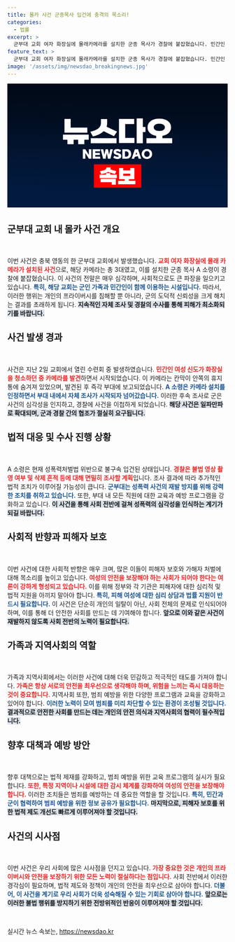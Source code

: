 ```yaml
---
title: 몰카 사건 군종목사 입건에 충격의 목소리!
categories:
  - 법률
excerpt: >
  군부대 교회 여자 화장실에 몰래카메라를 설치한 군종 목사가 경찰에 붙잡혔습니다. 민간인 신도가 발견한 카메라로 인해 드러난 충격적인 사건! 자세한 내용은 클릭해서 확인하세요!
feature_text: >
  군부대 교회 여자 화장실에 몰래카메라를 설치한 군종 목사가 경찰에 붙잡혔습니다. 민간인 신도가 발견한 카메라로 인해 드러난 충격적인 사건! 자세한 내용은 클릭해서 확인하세요!
image: '/assets/img/newsdao_breakingnews.jpg'
---
```


<p><img src="/assets/img/newsdao_breakingnews.jpg" alt="koreaapp 속보" /></p>

<h2 data-ke-size="size26">군부대 교회 내 몰카 사건 개요</h2>

<p data-ke-size="size16">&nbsp;</p>

<p>이번 사건은 충북 영동의 한 군부대 교회에서 발생했습니다. <b><span style="color: #ee2323;">교회 여자 화장실에 몰래 카메라가 설치된 사건</span></b>으로, 해당 카메라는 총 3대였고, 이를 설치한 군종 목사 A 소령이 경찰에 붙잡혔습니다. 이 사건의 전말은 매우 심각하며, 사회적으로도 큰 파장을 일으키고 있습니다. <b><span style="color: #1a5490;">특히, 해당 교회는 군인 가족과 민간인이 함께 이용하는 시설입니다.</span></b> 따라서, 이러한 행위는 개인의 프라이버시를 침해할 뿐 아니라, 군의 도덕적 신뢰성을 크게 해치는 결과를 초래하게 됩니다. <b><span style="background-color: #21538527;">지속적인 자체 조사 및 경찰의 수사를 통해 피해가 최소화되기를 바랍니다.</span></b></p>

<h2 data-ke-size="size26">사건 발생 경과</h2>

<p data-ke-size="size16">&nbsp;</p>

<p>사건은 지난 2일 교회에서 열린 수련회 중 발생하였습니다. <b><span style="color: #ee2323;">민간인 여성 신도가 화장실을 청소하던 중 카메라를 발견</span></b>하면서 시작되었습니다. 이 카메라는 칸막이 안쪽의 휴지통에 숨겨져 있었으며, 발견된 후 즉각 부대에 보고되었습니다. <b><span style="color: #1a5490;">A 소령은 카메라 설치를 인정하면서 부대 내에서 자체 조사가 시작되자 넘어갔습니다.</span></b> 이러한 후속 조사로 군은 사건의 심각성을 인지하고, 경찰에 사건을 이첩하게 되었습니다. <b><span style="background-color: #21538527;">해당 사건은 일파만파로 확대되며, 군과 경찰 간의 협조가 절실히 요구됩니다.</span></b></p>

<h2 data-ke-size="size26">법적 대응 및 수사 진행 상황</h2>

<p data-ke-size="size16">&nbsp;</p>

<p>A 소령은 현재 성폭력처벌법 위반으로 불구속 입건된 상태입니다. <b><span style="color: #ee2323;">경찰은 불법 영상 촬영 여부 및 삭제 흔적 등에 대해 면밀히 조사할 계획</span></b>입니다. 조사 결과에 따라 추가적인 법적 조치가 이루어질 가능성이 큽니다. <b><span style="color: #1a5490;">군부대는 성폭력 사건의 재발 방지를 위해 강력한 조치를 취하고 있습니다.</span></b> 또한, 부대 내 모든 직원에 대한 교육과 예방 프로그램을 강화하고 있습니다. <b><span style="background-color: #21538527;">이 사건을 통해 사회 전반에 걸쳐 성폭력의 심각성을 인식하는 계기가 되길 바랍니다.</span></b></p>

<h2 data-ke-size="size26">사회적 반향과 피해자 보호</h2>

<p data-ke-size="size16">&nbsp;</p>

<p>이번 사건에 대한 사회적 반향은 매우 크며, 많은 이들이 피해자 보호와 가해자 처벌에 대해 목소리를 높이고 있습니다. <b><span style="color: #ee2323;">여성의 안전을 보장해야 하는 사회가 되어야 한다는 여론이 강하게 형성되고 있습니다.</span></b> 이를 위해 정부와 각 기관은 피해자에 대한 심리적 및 법적 지원을 아끼지 말아야 합니다. <b><span style="color: #1a5490;">특히, 피해 여성에 대한 심리 상담과 법률 지원이 반드시 필요합니다.</span></b> 이 사건은 단순히 개인의 일탈이 아닌, 사회 전체의 문제로 인식되어야 하며, 이를 통해 더 안전한 사회를 만드는 데 기여해야 합니다. <b><span style="background-color: #21538527;">앞으로 이와 같은 사건이 재발하지 않도록 사회 전반의 노력이 필요합니다.</span></b></p>

<h2 data-ke-size="size26">가족과 지역사회의 역할</h2>

<p data-ke-size="size16">&nbsp;</p>

<p>가족과 지역사회에서는 이러한 사건에 대해 더욱 민감하고 적극적인 태도를 가져야 합니다. <b><span style="color: #ee2323;">가족은 항상 서로의 안전을 최우선으로 생각해야 하며, 위험을 느끼는 즉시 대응하는 것이 중요합니다.</span></b> 지역사회 또한, 범죄 예방을 위한 다양한 프로그램과 교육을 강화하고 있어야 합니다. <b><span style="color: #1a5490;">이러한 노력이 모여 범죄를 미리 차단할 수 있는 환경이 조성될 것입니다.</span></b> <b><span style="background-color: #21538527;">결과적으로 안전한 사회를 만드는 데는 개인의 안전 의식과 지역사회의 협력이 필수적입니다.</span></b></p>

<h2 data-ke-size="size26">향후 대책과 예방 방안</h2>

<p data-ke-size="size16">&nbsp;</p>

<p>향후 대책으로는 법적 제재를 강화하고, 범죄 예방을 위한 교육 프로그램의 실시가 필요합니다. <b><span style="color: #ee2323;">또한, 특정 지역이나 시설에 대한 감시 체계를 강화하여 여성의 안전을 보장해야 합니다.</span></b> 이러한 조치들은 범죄를 예방하는 데 중요한 역할을 할 것입니다. <b><span style="color: #1a5490;">특히, 민간과 군이 협력하여 범죄 예방을 위한 정보 공유가 필요합니다.</span></b> <b><span style="background-color: #21538527;">마지막으로, 피해자 보호를 위한 법적 제도 개선도 빠르게 이루어져야 할 것입니다.</span></b></p>

<h2 data-ke-size="size26">사건의 시사점</h2>

<p data-ke-size="size16">&nbsp;</p>

<p>이번 사건은 우리 사회에 많은 시사점을 던지고 있습니다. <b><span style="color: #ee2323;">가장 중요한 것은 개인의 프라이버시와 안전을 보장하기 위한 모든 노력이 절실하다는 점입니다.</span></b> 사회 전반에서 이러한 경각심이 필요하며, 법적 제도와 정책이 개인의 안전을 최우선으로 삼아야 합니다. <b><span style="color: #1a5490;">더불어, 이 사건을 계기로 우리 사회가 더욱 성숙해질 수 있는 기회로 삼아야 합니다.</span></b> <b><span style="background-color: #21538527;">앞으로는 이러한 불법 행위를 방지하기 위한 전방위적인 반응이 이루어져야 할 것입니다.</span></b></p>

<p data-ke-size="size16">&nbsp;</p>
실시간 뉴스 속보는, <a href="https://newsdao.kr" rel="dofollow">https://newsdao.kr</a>


